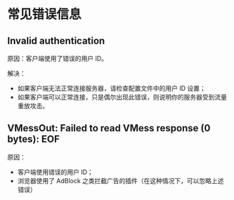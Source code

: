 # 常见错误信息

## Invalid authentication
原因：客户端使用了错误的用户 ID。

解决：
* 如果客户端无法正常连接服务器，请检查配置文件中的用户 ID 设置；
* 如果客户端可以正常连接，只是偶尔出现此错误，则说明你的服务器受到流量重放攻击。

## VMessOut: Failed to read VMess response (0 bytes): EOF
原因：
* 客户端使用错误的用户 ID；
* 浏览器使用了 AdBlock 之类拦截广告的插件（在这种情况下，可以忽略上述错误）
